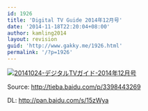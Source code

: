 ```yaml
---
id: 1926
title: 'Digital TV Guide 2014年12月号'
date: '2014-11-18T22:20:04+08:00'
author: kamling2014
layout: revision
guid: 'http://www.gakky.me/1926.html'
permalink: '/?p=1926'
---
```


[![20141024-デジタルTVガイド-2014年12月号](http://www.yui-aragaki.org/wp-content/uploads/2014/11/20141024-デジタルTVガイド-2014年12月号.jpg)](http://www.yui-aragaki.org/wp-content/uploads/2014/11/20141024-デジタルTVガイド-2014年12月号.jpg)

Source: <http://tieba.baidu.com/p/3398443269>

DL: <http://pan.baidu.com/s/15zWya>